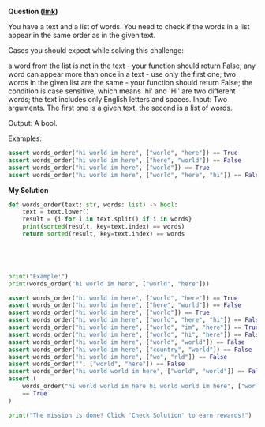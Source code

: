 **Question ([link](https://py.checkio.org/en/mission/words-order/))**

You have a text and a list of words. You need to check if the words in a list appear in the same order as in the given text.

Cases you should expect while solving this challenge:

a word from the list is not in the text - your function should return False;
any word can appear more than once in a text - use only the first one;
two words in the given list are the same - your function should return False;
the condition is case sensitive, which means 'hi' and 'Hi' are two different words;
the text includes only English letters and spaces.
Input: Two arguments. The first one is a given text, the second is a list of words.

Output: A bool.

Examples:

```python
assert words_order("hi world im here", ["world", "here"]) == True
assert words_order("hi world im here", ["here", "world"]) == False
assert words_order("hi world im here", ["world"]) == True
assert words_order("hi world im here", ["world", "here", "hi"]) == False
```

**My Solution**

```python
def words_order(text: str, words: list) -> bool:
    text = text.lower()
    result = {i for i in text.split() if i in words}
    print(sorted(result, key=text.index) == words)
    return sorted(result, key=text.index) == words


   


print("Example:")
print(words_order("hi world im here", ["world", "here"]))

assert words_order("hi world im here", ["world", "here"]) == True
assert words_order("hi world im here", ["here", "world"]) == False
assert words_order("hi world im here", ["world"]) == True
assert words_order("hi world im here", ["world", "here", "hi"]) == False
assert words_order("hi world im here", ["world", "im", "here"]) == True
assert words_order("hi world im here", ["world", "hi", "here"]) == False
assert words_order("hi world im here", ["world", "world"]) == False
assert words_order("hi world im here", ["country", "world"]) == False
assert words_order("hi world im here", ["wo", "rld"]) == False
assert words_order("", ["world", "here"]) == False
assert words_order("hi world world im here", ["world", "world"]) == False
assert (
    words_order("hi world world im here hi world world im here", ["world", "here"])
    == True
)

print("The mission is done! Click 'Check Solution' to earn rewards!")
